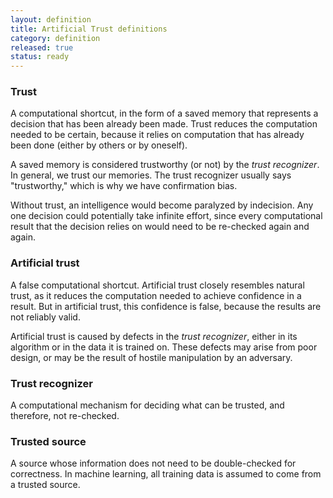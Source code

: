 ```yaml
---
layout: definition
title: Artificial Trust definitions
category: definition
released: true
status: ready
---
```


### Trust
A computational shortcut, in the form of a saved memory that
represents a decision that has been already been made. Trust reduces
the computation needed to be certain, because it relies on computation
that has already been done (either by others or by oneself).

A saved memory is considered trustworthy (or not) by the *trust
recognizer*.  In general, we trust our memories. The trust recognizer
usually says "trustworthy," which is why we have confirmation bias.

Without trust, an intelligence would become paralyzed by indecision.
Any one decision could potentially take infinite effort, since every
computational result that the decision relies on would need to be
re-checked again and again.

### Artificial trust
A false computational shortcut. Artificial trust closely resembles
natural trust, as it reduces the computation needed to achieve
confidence in a result. But in artificial trust, this confidence is
false, because the results are not reliably valid.

Artificial trust is caused by defects in the *trust recognizer*,
either in its algorithm or in the data it is trained on.  These
defects may arise from poor design, or may be the result of hostile
manipulation by an adversary.

### Trust recognizer
A computational mechanism for deciding what can be trusted, and
therefore, not re-checked.

### Trusted source
A source whose information does not need to be double-checked for correctness.
In machine learning, all training data is assumed to come from a trusted source.

